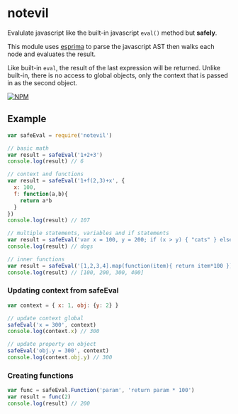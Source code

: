 notevil
===

Evalulate javascript like the built-in javascript `eval()` method but **safely**. 

This module uses [esprima](https://github.com/ariya/esprima) to parse the javascript AST then walks each node and evaluates the result. 

Like built-in `eval`, the result of the last expression will be returned. Unlike built-in, there is no access to global objects, only the context that is passed in as the second object.

[![NPM](https://nodei.co/npm/notevil.png?compact=true)](https://nodei.co/npm/notevil/)

## Example

```js
var safeEval = require('notevil')

// basic math
var result = safeEval('1+2+3')
console.log(result) // 6

// context and functions
var result = safeEval('1+f(2,3)+x', {
  x: 100, 
  f: function(a,b){
    return a*b
  }
})
console.log(result) // 107

// multiple statements, variables and if statements
var result = safeEval('var x = 100, y = 200; if (x > y) { "cats" } else { "dogs" }')
console.log(result) // dogs

// inner functions
var result = safeEval('[1,2,3,4].map(function(item){ return item*100 })')
console.log(result) // [100, 200, 300, 400]
```

### Updating context from safeEval

```js
var context = { x: 1, obj: {y: 2} }

// update context global
safeEval('x = 300', context)
console.log(context.x) // 300

// update property on object
safeEval('obj.y = 300', context)
console.log(context.obj.y) // 300
```

### Creating functions
```js
var func = safeEval.Function('param', 'return param * 100')
var result = func(2)
console.log(result) // 200
```
